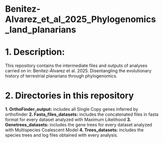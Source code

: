 # Benitez-Alvarez_et_al_2025_Phylogenomics_land_planarians
# 1. Description:
This repository contains the intermediate files and outputs of analyses carried on in: Benítez-Álvarez et al. 2025. Disentangling the evolutionary history of terrestrial planarians through phylogenomics. 
# 2. Directories in this repository
**1. OrthoFinder_output:** includes all Single Copy genes inferred by orthofinder
**2. Fasta_files_datasets:** includes the concatenated files in fasta format for every dataset analyzed with Maximum Likelihood 
**3. Genetrees_datasets:** includes the gene trees for every dataset analyzed with Multispecies Coalescent Model
**4. Trees_datasets:** includes the species trees and log files obtained with every analysis. 
